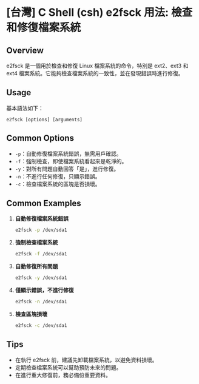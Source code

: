 # [台灣] C Shell (csh) e2fsck 用法: 檢查和修復檔案系統

## Overview
e2fsck 是一個用於檢查和修復 Linux 檔案系統的命令，特別是 ext2、ext3 和 ext4 檔案系統。它能夠檢查檔案系統的一致性，並在發現錯誤時進行修復。

## Usage
基本語法如下：
```
e2fsck [options] [arguments]
```

## Common Options
- `-p`：自動修復檔案系統錯誤，無需用戶確認。
- `-f`：強制檢查，即使檔案系統看起來是乾淨的。
- `-y`：對所有問題自動回答「是」，進行修復。
- `-n`：不進行任何修復，只顯示錯誤。
- `-c`：檢查檔案系統的區塊是否損壞。

## Common Examples
1. **自動修復檔案系統錯誤**
   ```bash
   e2fsck -p /dev/sda1
   ```

2. **強制檢查檔案系統**
   ```bash
   e2fsck -f /dev/sda1
   ```

3. **自動修復所有問題**
   ```bash
   e2fsck -y /dev/sda1
   ```

4. **僅顯示錯誤，不進行修復**
   ```bash
   e2fsck -n /dev/sda1
   ```

5. **檢查區塊損壞**
   ```bash
   e2fsck -c /dev/sda1
   ```

## Tips
- 在執行 e2fsck 前，建議先卸載檔案系統，以避免資料損壞。
- 定期檢查檔案系統可以幫助預防未來的問題。
- 在進行重大修復前，務必備份重要資料。